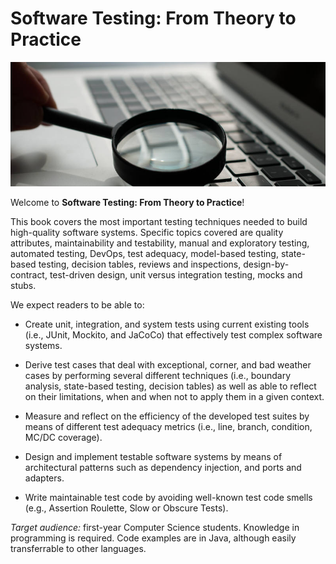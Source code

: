 # Software Testing: From Theory to Practice


![Book header](assets/img/header.jpg)


Welcome to **Software Testing: From Theory to Practice**!

This book covers the most important testing techniques needed to build high-quality software systems. Specific topics covered are quality attributes, maintainability and testability, manual and exploratory testing, automated testing, DevOps, test adequacy, model-based testing, state-based testing, decision tables, reviews and inspections, design-by-contract, test-driven design, unit versus integration testing, mocks and stubs.

We expect readers to be able to:

* Create unit, integration, and system tests using current existing tools (i.e., JUnit, Mockito, and JaCoCo) that effectively test complex software systems.

* Derive test cases that deal with exceptional, corner, and bad weather cases by performing several different techniques (i.e., boundary analysis, state-based testing, decision tables)
as well as able to reflect on their limitations, when and when not to apply them in a given context.

* Measure and reflect on the efficiency of the developed test suites by means of different test adequacy metrics (i.e., line, branch, condition, MC/DC coverage).

* Design and implement testable software systems by means of architectural patterns such as dependency injection, and ports and adapters.

* Write maintainable test code by avoiding well-known test code smells (e.g., Assertion Roulette, Slow or Obscure Tests).

*Target audience:* first-year Computer Science students. Knowledge in programming is required. Code examples are in Java, although easily transferrable to other languages.
